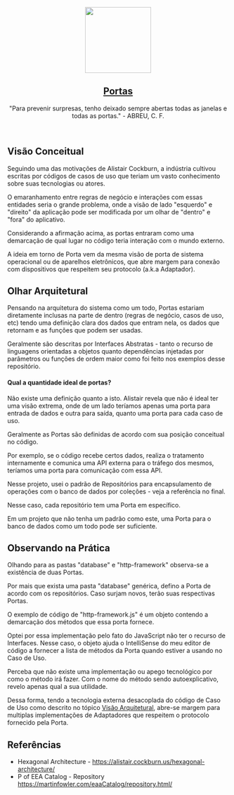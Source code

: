 <p align="center">
  <a href="https://pedromoraisf.medium.com">
    <img src="https://ouch-cdn2.icons8.com/EtmzwEQAbSvqS2ev3sgvpxDd2u6y9fFDTUZoOkEaTzY/rs:fit:1063:912/czM6Ly9pY29uczgu/b3VjaC1wcm9kLmFz/c2V0cy9wbmcvNDA0/LzIyNzQyNDQ5LWRi/ZmEtNGZkMi04ZWYw/LWIwZWExMDNlYTAz/Ny5wbmc.png" height="150">
    <h2 align="center">Portas</h2>
  </a>
</p>

<p align="center">
  "Para prevenir surpresas, tenho deixado sempre abertas todas as janelas e todas as portas." - ABREU, C. F.
</p>
<br />

## Visão Conceitual

Seguindo uma das motivações de Alistair Cockburn, a indústria cultivou escritas por códigos de casos de uso que teriam um vasto conhecimento sobre suas tecnologias ou atores. 

O emaranhamento entre regras de negócio e interações com essas entidades seria o grande problema, onde a visão de lado "esquerdo" e "direito" da aplicação pode ser modificada por um olhar de "dentro" e "fora" do aplicativo.

Considerando a afirmação acima, as portas entraram como uma demarcação de qual lugar no código teria interação com o mundo externo.

A ideia em torno de Porta vem da mesma visão de porta de sistema operacional ou de aparelhos eletrônicos, que abre margem para conexão com dispositivos que respeitem seu protocolo (a.k.a Adaptador).

## Olhar Arquitetural

Pensando na arquitetura do sistema como um todo, Portas estariam diretamente inclusas na parte de dentro (regras de negócio, casos de uso, etc) tendo uma definição clara dos dados que entram nela, os dados que retornam e as funções que podem ser usadas.

Geralmente são descritas por Interfaces Abstratas - tanto o recurso de linguagens orientadas a objetos quanto dependências injetadas por parâmetros ou funções de ordem maior como foi feito nos exemplos desse repositório.

#### Qual a quantidade ideal de portas?

Não existe uma definição quanto a isto. Alistair revela que não é ideal ter uma visão extrema, onde de um lado teríamos apenas uma porta para entrada de dados e outra para saída, quanto uma porta para cada caso de uso.

Geralmente as Portas são definidas de acordo com sua posição conceitual no código.

Por exemplo, se o código recebe certos dados, realiza o tratamento internamente e comunica uma API externa para o tráfego dos mesmos, teríamos uma porta para comunicação com essa API.

Nesse projeto, usei o padrão de Repositórios para encapsulamento de operações com o banco de dados por coleções - veja a referência no final.

Nesse caso, cada repositório tem uma Porta em específico.

Em um projeto que não tenha um padrão como este, uma Porta para o banco de dados como um todo pode ser suficiente.

## Observando na Prática

Olhando para as pastas "database" e "http-framework" observa-se a existência de duas Portas.

Por mais que exista uma pasta "database" genérica, defino a Porta de acordo com os repositórios. Caso surjam novos, terão suas respectivas Portas.

O exemplo de código de "http-framework.js" é um objeto contendo a demarcação dos métodos que essa porta fornece.

Optei por essa implementação pelo fato do JavaScript não ter o recurso de Interfaces. Nesse caso, o objeto ajuda o IntelliSense do meu editor de código a fornecer a lista de métodos da Porta quando estiver a usando no Caso de Uso.

Perceba que não existe uma implementação ou apego tecnológico por como o método irá fazer. Com o nome do método sendo autoexplicativo, revelo apenas qual a sua utilidade.

Dessa forma, tendo a tecnologia externa desacoplada do código de Caso de Uso como descrito no tópico <a href="#visao-arquitetural">Visão Arquitetural</a>, abre-se margem para multiplas implementações de Adaptadores que respeitem o protocolo fornecido pela Porta.

## Referências

- Hexagonal Architecture - <a href="https://alistair.cockburn.us/hexagonal-architecture/">https://alistair.cockburn.us/hexagonal-architecture/</a>
- P of EEA Catalog - Repository <a href="https://martinfowler.com/eaaCatalog/repository.html">https://martinfowler.com/eaaCatalog/repository.html/</a>